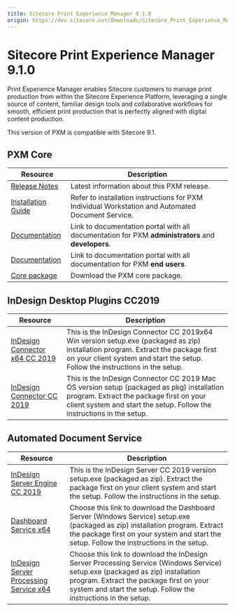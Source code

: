 ```yaml
---
title: Sitecore Print Experience Manager 9.1.0
origin: https://dev.sitecore.net/Downloads/Sitecore_Print_Experience_Manager/91/Sitecore_Print_Experience_Manager_910.aspx
---
```


# Sitecore Print Experience Manager 9.1.0

Print Experience Manager enables Sitecore customers to manage print production from within the Sitecore Experience Platform, leveraging a single source of content, familiar design tools and collaborative workflows for smooth, efficient print production that is perfectly aligned with digital content production.

  <Alert variant='warning' mb={4}>
    <AlertIcon />
    This version of PXM is compatible with Sitecore 9.1.
  </Alert>
  

## PXM Core

 | Resource | Description |
 | --- | --- |
 | [Release Notes](https://dev.sitecore.net:443/downloads/Sitecore%20Print%20Experience%20Manager/91/Sitecore%20Print%20Experience%20Manager%20910/Release%20Notes) | Latest information about this PXM release. |
 | [Installation Guide](https://sitecoredev.azureedge.net/~/media/859F12650C704056899B8A25C8725E22.ashx?date=20190919T090022) | Refer to installation instructions for PXM Individual Workstation and Automated Document Service. |
 | [Documentation](https://doc.sitecore.com/developers/print-experience-manager/en/index-en.html) | Link to documentation portal with all documentation for PXM **administrators** and **developers**. |
 | [Documentation](https://doc.sitecore.com/users/print-experience-manager/en/index-en.html) | Link to documentation portal with all documentation for PXM **end users**. |
 | [Core package](https://sitecoredev.azureedge.net/~/media/498A5B26BAA14F73934C95401FE5763D.ashx?date=20190919T091235) | Download the PXM core package. |

## InDesign Desktop Plugins CC2019

 | Resource | Description |
 | --- | --- |
 | [InDesign Connector x64 CC 2019](https://sitecoredev.azureedge.net/~/media/0A33C51E2A1D4069AD58A641FE58FA7D.ashx?date=20190919T092044) | This is the InDesign Connector CC 2019x64 Win version setup.exe (packaged as zip) installation program. Extract the package first on your client system and start the setup. Follow the instructions in the setup. |
 | [InDesign Connector CC 2019](https://sitecoredev.azureedge.net/~/media/21B26ED3B6C54979A03406E78C0E40F4.ashx?date=20190919T092118) | This is the InDesign Connector CC 2019 Mac OS version setup (packaged as pkg) installation program. Extract the package first on your client system and start the setup. Follow the instructions in the setup. |

## Automated Document Service

 | Resource | Description |
 | --- | --- |
 | [InDesign Server Engine CC 2019](https://sitecoredev.azureedge.net/~/media/4E026A4482694C828DD95E2A323AC6A9.ashx?date=20190919T092242) | This is the InDesign Server CC 2019 version setup.exe (packaged as zip). Extract the package first on your client system and start the setup. Follow the instructions in the setup. |
 | [Dashboard Service x64](https://sitecoredev.azureedge.net/~/media/FFB145BF0FF741C385BDAE37AF8AD469.ashx?date=20190919T092347) | Choose this link to download the Dashboard Server (Windows Service) setup.exe (packaged as zip) installation program. Extract the package first on your system and start the setup. Follow the instructions in the setup. |
 | [InDesign Server Processing Service x64](https://sitecoredev.azureedge.net/~/media/909F0053E8D34B16BD3104EDF7B84206.ashx?date=20190919T092507) | Choose this link to download the InDesign Server Processing Service (Windows Service) setup.exe (packaged as zip) installation program. Extract the package first on your system and start the setup. Follow the instructions in the setup. |
